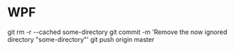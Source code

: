 # WPF

git rm -r --cached some-directory
git commit -m 'Remove the now ignored directory "some-directory"'
git push origin master
